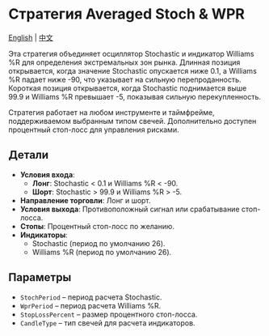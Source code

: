 # Стратегия Averaged Stoch & WPR
[English](README.md) | [中文](README_cn.md)

Эта стратегия объединяет осциллятор Stochastic и индикатор Williams %R для определения экстремальных зон рынка.
Длинная позиция открывается, когда значение Stochastic опускается ниже 0.1, а Williams %R падает ниже -90, что указывает на сильную перепроданность.
Короткая позиция открывается, когда Stochastic поднимается выше 99.9 и Williams %R превышает -5, показывая сильную перекупленность.

Стратегия работает на любом инструменте и таймфрейме, поддерживаемом выбранным типом свечей. Дополнительно доступен процентный стоп-лосс для управления рисками.

## Детали

- **Условия входа**:
  - **Лонг**: Stochastic < 0.1 и Williams %R < -90.
  - **Шорт**: Stochastic > 99.9 и Williams %R > -5.
- **Направление торговли**: Лонг и шорт.
- **Условия выхода**: Противоположный сигнал или срабатывание стоп-лосса.
- **Стопы**: Процентный стоп-лосс по желанию.
- **Индикаторы**:
  - Stochastic (период по умолчанию 26).
  - Williams %R (период по умолчанию 26).

## Параметры

- `StochPeriod` – период расчета Stochastic.
- `WprPeriod` – период расчета Williams %R.
- `StopLossPercent` – размер процентного стоп-лосса.
- `CandleType` – тип свечей для расчета индикаторов.

